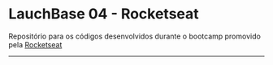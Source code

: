 # LauchBase 04 - Rocketseat

Repositório para os códigos desenvolvidos durante o bootcamp promovido pela [Rocketseat](https://rocketseat.com.br/)

----------
